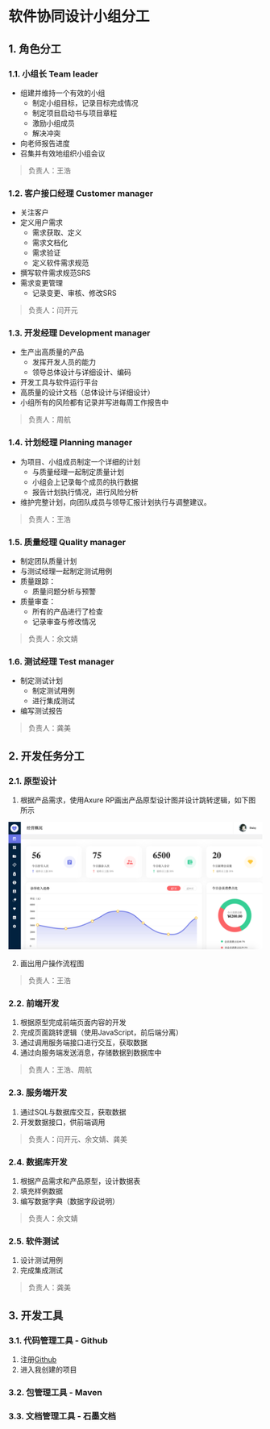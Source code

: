 软件协同设计小组分工
====

## 1. 角色分工

### 1.1. 小组长 Team leader

- 组建并维持一个有效的小组
    - 制定小组目标，记录目标完成情况
    - 制定项目启动书与项目章程
    - 激励小组成员
    - 解决冲突
- 向老师报告进度
- 召集并有效地组织小组会议

> 负责人：王浩

### 1.2. 客户接口经理 Customer manager

- 关注客户
- 定义用户需求
    - 需求获取、定义
    - 需求文档化
    - 需求验证
    - 定义软件需求规范
- 撰写软件需求规范SRS
- 需求变更管理
    - 记录变更、审核、修改SRS

> 负责人：闫开元

### 1.3. 开发经理 Development manager

- 生产出高质量的产品
    - 发挥开发人员的能力
    - 领导总体设计与详细设计、编码
- 开发工具与软件运行平台
- 高质量的设计文档（总体设计与详细设计）
- 小组所有的风险都有记录并写进每周工作报告中

> 负责人：周航

### 1.4. 计划经理 Planning manager

- 为项目、小组成员制定一个详细的计划
    - 与质量经理一起制定质量计划
    - 小组会上记录每个成员的执行数据
    - 报告计划执行情况，进行风险分析
- 维护完整计划，向团队成员与领导汇报计划执行与调整建议。

> 负责人：王浩

### 1.5. 质量经理 Quality manager

- 制定团队质量计划
- 与测试经理一起制定测试用例
- 质量跟踪：
    - 质量问题分析与预警
- 质量审查：
    - 所有的产品进行了检查
    - 记录审查与修改情况

> 负责人：余文婧

### 1.6. 测试经理 Test manager

- 制定测试计划
    - 制定测试用例
    - 进行集成测试
- 编写测试报告

> 负责人：龚美

## 2. 开发任务分工

### 2.1. 原型设计

1. 根据产品需求，使用Axure RP画出产品原型设计图并设计跳转逻辑，如下图所示

![Axure](figures/axure.png)

2. 画出用户操作流程图

> 负责人：王浩

### 2.2. 前端开发

1. 根据原型完成前端页面内容的开发
2. 完成页面跳转逻辑（使用JavaScript，前后端分离）
3. 通过调用服务端接口进行交互，获取数据
4. 通过向服务端发送消息，存储数据到数据库中

> 负责人：王浩、周航

### 2.3. 服务端开发

1. 通过SQL与数据库交互，获取数据
2. 开发数据接口，供前端调用

> 负责人：闫开元、余文婧、龚美

### 2.4. 数据库开发

1. 根据产品需求和产品原型，设计数据表
2. 填充样例数据
3. 编写数据字典（数据字段说明）

> 负责人：余文婧

### 2.5. 软件测试

1. 设计测试用例
2. 完成集成测试

> 负责人：龚美

## 3. 开发工具

### 3.1. 代码管理工具 - Github

1. 注册[Github](https://github.com)
2. 进入我创建的项目


### 3.2. 包管理工具 - Maven

### 3.3. 文档管理工具 - 石墨文档
